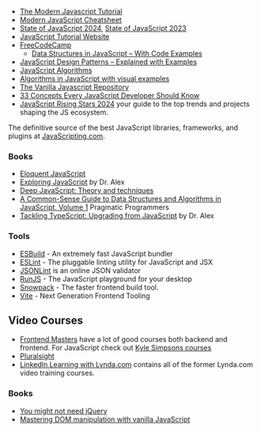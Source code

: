 - [The Modern Javascript Tutorial](https://javascript.info/)
- [Modern JavaScript Cheatsheet](https://github.com/mbeaudru/modern-js-cheatsheet)
- [State of JavaScript 2024](https://2024.stateofjs.com/en-US/), [State of JavaScript 2023](https://2023.stateofjs.com/en-US)
- [JavaScript Tutorial Website](https://www.javascripttutorial.net/) 
- [FreeCodeCamp](https://www.freecodecamp.org/learn/)
	- [Data Structures in JavaScript – With Code Examples](https://www.freecodecamp.org/news/data-structures-in-javascript-with-examples/)
- [JavaScript Design Patterns – Explained with Examples](https://www.freecodecamp.org/news/javascript-design-patterns-explained/#singleton-pattern)
- [JavaScript Algorithms](https://github.com/trekhleb/javascript-algorithms)
- [Algorithms in JavaScript with visual examples](https://dev.to/swastikyadav/algorithms-in-javascript-with-visual-examples-gh3)
- [The Vanilla Javascript Repository](http://www.vanillalist.com/)
- [33 Concepts Every JavaScript Developer Should Know ](https://github.com/leonardomso/33-js-concepts#readme)
- [JavaScript Rising Stars 2024](https://risingstars.js.org/2024/en) your guide to the top trends and projects shaping the JS ecosystem.

The definitive source of the best JavaScript libraries, frameworks, and plugins at [JavaScripting.com](https://www.javascripting.com/).

### Books

- [Eloquent JavaScript](https://eloquentjavascript.net/)
- [Exploring JavaScript](https://exploringjs.com/js/index.html) by Dr. Alex
- [Deep JavaScript: Theory and techniques](https://exploringjs.com/deep-js/index.html)
- [A Common-Sense Guide to Data Structures and Algorithms in JavaScript, Volume 1](https://pragprog.com/titles/jwjavascript/a-common-sense-guide-to-data-structures-and-algorithms-in-javascript-volume-1/) Pragmatic Programmers
- [Tackling TypeScript:  Upgrading from JavaScript](https://exploringjs.com/tackling-ts/index.html) by Dr. Alex

### Tools

- [ESBuild](https://esbuild.github.io/) - An extremely fast JavaScript bundler
- [ESLint](https://eslint.org/) - The pluggable linting utility for JavaScript and JSX
- [JSONLint](https://jsonlint.com/) is an online JSON validator
- [RunJS](https://runjs.app/) - The JavaScript playground  for your desktop
- [Snowpack](https://www.snowpack.dev/) - The faster frontend build tool. 
- [Vite](https://vitejs.dev/)  - Next Generation Frontend Tooling

## Video Courses

- [Frontend Masters](https://frontendmasters.com/) have a lot of good courses both backend and frontend. For JavaScript check out [Kyle Simpsons courses](https://frontendmasters.com/teachers/kyle-simpson/)
- [Pluralsight](https://www.pluralsight.com/)
- [LinkedIn Learning with Lynda.com](https://www.linkedin.com/learning/) contains all of the former Lynda.com video training courses.

### Books

- [You might not need jQuery](https://youmightnotneedjquery.com/)
- [Mastering DOM manipulation with vanilla JavaScript](https://phuoc.ng/collection/html-dom/)

